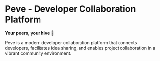 # Peve - Developer Collaboration Platform

**Your peers, your hive** 🐝

Peve is a modern developer collaboration platform that connects developers, facilitates idea sharing, and enables project collaboration in a vibrant community environment.


